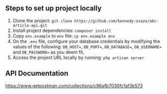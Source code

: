 ## Steps to set up project locally

1. Clone the project: `git clone https://github.com/kennedy-osaze/abc-article-api.git`
2. Install project dependencies: `composer install`
3. Copy `env.example` to `env` file: `cp env.example env`
4. On the `.env` file, configure your database credentials by modifying the values of the following: `DB_HOST=`, `DB_PORT=`, `DB_DATABASE=`, `DB_USERNAME=` and `DB_PASSWORD=` as you deem fit,
5. Access the project URL locally by running: `php artisan server`

## API Documentation

https://www.getpostman.com/collections/c96afb7030fc1af3b573
